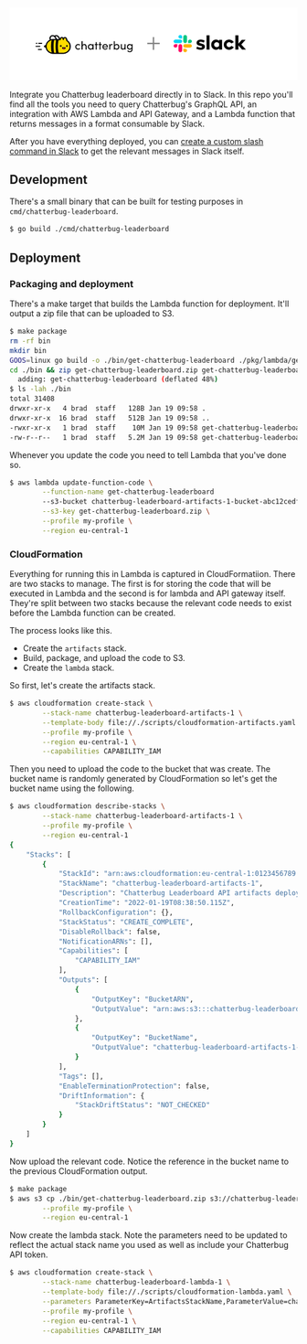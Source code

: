 ![Chatterbug and Slack](/docs/chatterbug-and-slack.png)

Integrate you Chatterbug leaderboard directly in to Slack. In this repo you'll
find all the tools you need to query Chatterbug's GraphQL API, an integration
with AWS Lambda and API Gateway, and a Lambda function that returns messages in
a format consumable by Slack.

After you have everything deployed, you can [create a custom slash command in
Slack](https://www.hongkiat.com/blog/custom-slash-command-slack/) to get the
relevant messages in Slack itself.

## Development

There's a small binary that can be built for testing purposes in `cmd/chatterbug-leaderboard`.

```bash
$ go build ./cmd/chatterbug-leaderboard
```

## Deployment

### Packaging and deployment

There's a make target that builds the Lambda function for deployment. It'll
output a zip file that can be uploaded to S3.

```bash
$ make package
rm -rf bin
mkdir bin
GOOS=linux go build -o ./bin/get-chatterbug-leaderboard ./pkg/lambda/get-chatterbug-leaderboard
cd ./bin && zip get-chatterbug-leaderboard.zip get-chatterbug-leaderboard
  adding: get-chatterbug-leaderboard (deflated 48%)
$ ls -lah ./bin
total 31408
drwxr-xr-x   4 brad  staff   128B Jan 19 09:58 .
drwxr-xr-x  16 brad  staff   512B Jan 19 09:58 ..
-rwxr-xr-x   1 brad  staff    10M Jan 19 09:58 get-chatterbug-leaderboard
-rw-r--r--   1 brad  staff   5.2M Jan 19 09:58 get-chatterbug-leaderboard.zip
```

Whenever you update the code you need to tell Lambda that you've done so.

```bash
$ aws lambda update-function-code \
		--function-name get-chatterbug-leaderboard 
		--s3-bucket chatterbug-leaderboard-artifacts-1-bucket-abc12cedf3456 \
		--s3-key get-chatterbug-leaderboard.zip \
		--profile my-profile \
		--region eu-central-1
```

### CloudFormation

Everything for running this in Lambda is captured in CloudFormatiion. There are
two stacks to manage. The first is for storing the code that will be executed
in Lambda and the second is for lambda and API gateway itself. They're split
between two stacks because the relevant code needs to exist before the Lambda
function can be created.

The process looks like this.

* Create the `artifacts` stack.
* Build, package, and upload the code to S3.
* Create the `lambda` stack.

So first, let's create the artifacts stack.

```bash
$ aws cloudformation create-stack \
		--stack-name chatterbug-leaderboard-artifacts-1 \
		--template-body file://./scripts/cloudformation-artifacts.yaml \
		--profile my-profile \
		--region eu-central-1 \
		--capabilities CAPABILITY_IAM
```

Then you need to upload the code to the bucket that was create. The bucket name
is randomly generated by CloudFormation so let's get the bucket name using the
following.

```bash
$ aws cloudformation describe-stacks \
		--stack-name chatterbug-leaderboard-artifacts-1 \
		--profile my-profile \
		--region eu-central-1
{
    "Stacks": [
        {
            "StackId": "arn:aws:cloudformation:eu-central-1:0123456789:stack/chatterbug-leaderboard-artifacts-1/b62f58e3-d4ea-4ab4-ad70-1d30b37fc19f",
            "StackName": "chatterbug-leaderboard-artifacts-1",
            "Description": "Chatterbug Leaderboard API artifacts deployment",
            "CreationTime": "2022-01-19T08:38:50.115Z",
            "RollbackConfiguration": {},
            "StackStatus": "CREATE_COMPLETE",
            "DisableRollback": false,
            "NotificationARNs": [],
            "Capabilities": [
                "CAPABILITY_IAM"
            ],
            "Outputs": [
                {
                    "OutputKey": "BucketARN",
                    "OutputValue": "arn:aws:s3:::chatterbug-leaderboard-artifacts-1-bucket-abc12cedf3456"
                },
                {
                    "OutputKey": "BucketName",
                    "OutputValue": "chatterbug-leaderboard-artifacts-1-bucket-abc12cedf3456"
                }
            ],
            "Tags": [],
            "EnableTerminationProtection": false,
            "DriftInformation": {
                "StackDriftStatus": "NOT_CHECKED"
            }
        }
    ]
}
```

Now upload the relevant code. Notice the reference in the bucket name to the
previous CloudFormation output.

```bash
$ make package
$ aws s3 cp ./bin/get-chatterbug-leaderboard.zip s3://chatterbug-leaderboard-artifacts-1-bucket-abc12cedf3456/get-chatterbug-leaderboard.zip \
		--profile my-profile \
		--region eu-central-1
```

Now create the lambda stack. Note the parameters need to be updated to reflect
the actual stack name you used as well as include your Chatterbug API token.

```bash
$ aws cloudformation create-stack \
		--stack-name chatterbug-leaderboard-lambda-1 \
		--template-body file://./scripts/cloudformation-lambda.yaml \
		--parameters ParameterKey=ArtifactsStackName,ParameterValue=chatterbug-leaderboard-artifacts-1 ParameterKey=ChatterbugAPIToken,ParameterValue=DEADBEEF\
		--profile my-profile \
		--region eu-central-1 \
		--capabilities CAPABILITY_IAM
```
